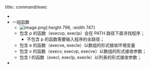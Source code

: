 title:: command/exec

-
- 一组函数
  - ![image.png](../assets/image_1649661927239_0.png){:height 796, :width 747}
  - 包含 p 的函数（execvp, execlp）会在 PATH 路径下面寻找程序；
    - 不包含 p 的函数需要输入程序的全路径；
  - 包含 e 的函数（execve, execle）以数组的形式接收环境变量
  - 包含 v 的函数（execv, execvp, execve）以数组的形式接收参数；
  - 包含 l 的函数（execl, execlp, execle）以列表的形式接收参数；
-